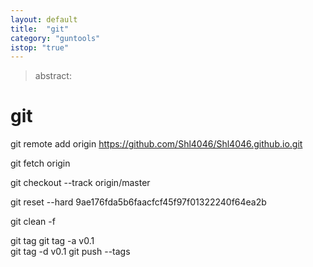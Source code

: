 ```yaml
---
layout: default
title:  "git"
category: "guntools"
istop: "true"
---
```

> abstract:

# git

git remote add origin https://github.com/Shl4046/Shl4046.github.io.git

git fetch origin

git checkout --track origin/master

git reset --hard 9ae176fda5b6faacfcf45f97f01322240f64ea2b

git clean -f

git tag 
git tag -a v0.1  
git tag -d v0.1
git push --tags
